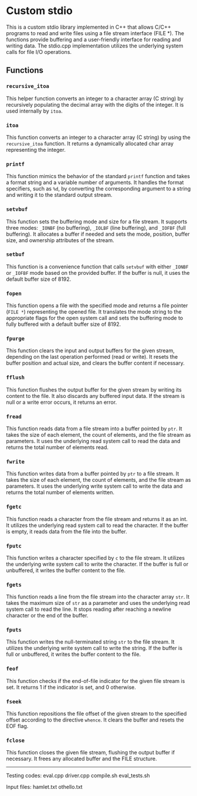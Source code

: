 # Custom stdio
This is a custom stdio library implemented in C++ that allows C/C++ programs to read and write files using a file stream interface (FILE *). The functions provide buffering and a user-friendly interface for reading and writing data. The stdio.cpp implementation utilizes the underlying system calls for file I/O operations.

## Functions
### `recursive_itoa`
This helper function converts an integer to a character array (C string) by recursively populating the decimal array with the digits of the integer. It is used internally by `itoa`.

### `itoa`
This function converts an integer to a character array (C string) by using the `recursive_itoa` function. It returns a dynamically allocated char array representing the integer.

### `printf`
This function mimics the behavior of the standard `printf` function and takes a format string and a variable number of arguments. It handles the format specifiers, such as `%d`, by converting the corresponding argument to a string and writing it to the standard output stream.

### `setvbuf`
This function sets the buffering mode and size for a file stream. It supports three modes: `_IONBF` (no buffering), `_IOLBF` (line buffering), and `_IOFBF` (full buffering). It allocates a buffer if needed and sets the mode, position, buffer size, and ownership attributes of the stream.

### `setbuf`
This function is a convenience function that calls `setvbuf` with either `_IONBF` or `_IOFBF` mode based on the provided buffer. If the buffer is null, it uses the default buffer size of 8192.

### `fopen`
This function opens a file with the specified mode and returns a file pointer (`FILE *`) representing the opened file. It translates the mode string to the appropriate flags for the open system call and sets the buffering mode to fully buffered with a default buffer size of 8192.

### `fpurge`
This function clears the input and output buffers for the given stream, depending on the last operation performed (read or write). It resets the buffer position and actual size, and clears the buffer content if necessary.

### `fflush`
This function flushes the output buffer for the given stream by writing its content to the file. It also discards any buffered input data. If the stream is null or a write error occurs, it returns an error.

### `fread`
This function reads data from a file stream into a buffer pointed by `ptr`. It takes the size of each element, the count of elements, and the file stream as parameters. It uses the underlying read system call to read the data and returns the total number of elements read.

### `fwrite`
This function writes data from a buffer pointed by `ptr` to a file stream. It takes the size of each element, the count of elements, and the file stream as parameters. It uses the underlying write system call to write the data and returns the total number of elements written.

### `fgetc`
This function reads a character from the file stream and returns it as an int. It utilizes the underlying read system call to read the character. If the buffer is empty, it reads data from the file into the buffer.

### `fputc`
This function writes a character specified by `c` to the file stream. It utilizes the underlying write system call to write the character. If the buffer is full or unbuffered, it writes the buffer content to the file.

### `fgets`
This function reads a line from the file stream into the character array `str`. It takes the maximum size of `str` as a parameter and uses the underlying read system call to read the line. It stops reading after reaching a newline character or the end of the buffer.

### `fputs`
This function writes the null-terminated string `str` to the file stream. It utilizes the underlying write system call to write the string. If the buffer is full or unbuffered, it writes the buffer content to the file.

### `feof`
This function checks if the end-of-file indicator for the given file stream is set. It returns 1 if the indicator is set, and 0 otherwise.

### `fseek`
This function repositions the file offset of the given stream to the specified offset according to the directive `whence`. It clears the buffer and resets the EOF flag.

### `fclose`
This function closes the given file stream, flushing the output buffer if necessary. It frees any allocated buffer and the FILE structure.

---

Testing codes:
eval.cpp
driver.cpp
compile.sh
eval_tests.sh

Input files:
hamlet.txt
othello.txt
